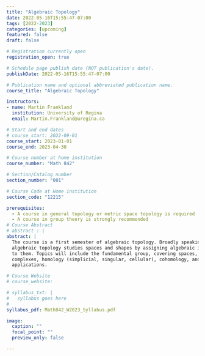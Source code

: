 ```yaml
---
title: "Algebraic Topology"
date: 2022-05-16T15:55:47-07:00
tags: [2022-2023]
categories: [upcoming]
featured: false
draft: false

# Registration currently open
registration_open: true

# Schedule page publish date (NOT publication's date).
publishDate: 2022-05-16T15:55:47-07:00

# Publication name and optional abbreviated publication name.
course_title: "Algebraic Topology"

instructors:
- name: Martin Frankland
  institution: University of Regina
  email: Martin.Frankland@uregina.ca

# Start and end dates
# course_start: 2022-09-01
course_start: 2023-01-01
course_end: 2023-04-30

# Course number at home institution
course_number: "Math 842"

# Section/Catalog number
section_number: "001"

# Course Code at Home institution
section_code: "12215"

prerequisites:
  - A course in general topology or metric space topology is required
  - A course in group theory is strongly recommended
# Course Abstract
# abstract : |
abstract: |
  The course is a first semester of algebraic topology. Broadly speaking,
  algebraic topology studies spaces and shapes by assigning algebraic invariants
  to them. Topics will include the fundamental group, covering spaces, CW
  complexes, homology (simplicial, singular, cellular), cohomology, and some
  applications.

# Course Website
# course_website: 

# syllabus_txt: |
#   syllabus goes here
#
syllabus_pdf: Math842_W2023_Syllabus.pdf

image:
  caption: ""
  focal_point: ""
  preview_only: false

---
```


